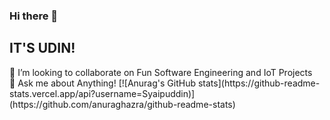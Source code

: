 ### Hi there 👋
## IT'S UDIN!

<!--
**Syaipuddin/Syaipuddin** is a ✨ _special_ ✨ repository because its `README.md` (this file) appears on your GitHub profile. --!>

 👯 I’m looking to collaborate on Fun Software Engineering and IoT Projects </br>
 💬 Ask me about Anything!

 [![Anurag's GitHub stats](https://github-readme-stats.vercel.app/api?username=Syaipuddin)](https://github.com/anuraghazra/github-readme-stats)
